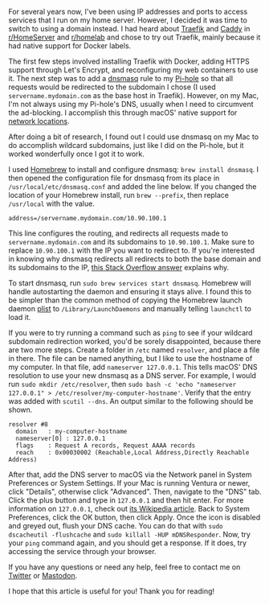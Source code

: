 For several years now, I've been using IP addresses and ports to access services
that I run on my home server. However, I decided it was time to switch to using
a domain instead. I had heard about [Traefik](https://traefik.io/traefik/) and [Caddy](https://caddyserver.com/)
in [r/HomeServer](https://www.reddit.com/r/HomeServer/) and [r/homelab](https://www.reddit.com/r/homelab/)
and chose to try out Traefik, mainly because it had native support for Docker labels.

The first few steps involved installing Traefik with Docker, adding HTTPS support
through Let's Encrypt, and reconfiguring my web containers to use it. The next step
was to add a [dnsmasq](https://en.wikipedia.org/wiki/Dnsmasq) rule to my [Pi-hole](https://pi-hole.net/)
so that all requests would be redirected to the subdomain I chose (I used `servername.mydomain.com`
as the base host in Traefik). However, on my Mac, I'm not always using my Pi-hole's
DNS, usually when I need to circumvent the ad-blocking. I accomplish this through
macOS' native support for [network locations](https://support.apple.com/en-us/HT202480).

After doing a bit of research, I found out I could use dnsmasq on my Mac to do accomplish
wildcard subdomains, just like I did on the Pi-hole, but it worked wonderfully once
I got it to work.

I used [Homebrew](https://brew.sh/) to install and configure dnsmasq:
`brew install dnsmasq`. I then opened the configuration file for dnsmasq from its
place in `/usr/local/etc/dnsmasq.conf` and added the line below. If you changed
the location of your Homebrew install, run `brew --prefix`, then replace `/usr/local`
with the value.

```text
address=/servername.mydomain.com/10.90.100.1
```

This line configures the routing, and redirects all requests made to
`servername.mydomain.com` and its subdomains to `10.90.100.1`. Make sure to replace
`10.90.100.1` with the IP you want to redirect to. If you're interested in knowing
why dnsmasq redirects all redirects to both the base domain and its subdomains to
the IP, [this Stack Overflow answer](https://stackoverflow.com/a/37449551/7313822)
explains why.

To start dnsmasq, run `sudo brew services start dnsmasq`. Homebrew will handle autostarting
the daemon and ensuring it stays alive. I found this to be simpler than the common
method of copying the Homebrew launch daemon [plist](https://en.wikipedia.org/wiki/Property_list)
to `/Library/LaunchDaemons` and manually telling `launchctl` to load it.

If you were to try running a command such as `ping` to see if your wildcard subdomain
redirection worked, you'd be sorely disappointed, because there are two more steps.
Create a folder in `/etc` named `resolver`, and place a file in there. The file
can be named anything, but I like to use the hostname of my computer. In that file,
add `nameserver 127.0.0.1`. This tells macOS' DNS resolution to use your new dnsmasq
as a DNS server. For example, I would run `sudo mkdir /etc/resolver`, then
`sudo bash -c 'echo "nameserver 127.0.0.1" > /etc/resolver/my-computer-hostname'`.
Verify that the entry was added with `scutil --dns`. An output similar to the following
should be shown.

```text
resolver #8
  domain   : my-computer-hostname
  nameserver[0] : 127.0.0.1
  flags    : Request A records, Request AAAA records
  reach    : 0x00030002 (Reachable,Local Address,Directly Reachable Address)
```

After that, add the DNS server to macOS via the Network panel in System Preferences
or System Settings. If your Mac is running Ventura or newer, click "Details", otherwise
click "Advanced". Then, navigate to the "DNS" tab. Click the plus button and type
in `127.0.0.1` and then hit enter. For more information on `127.0.0.1`, check out
[its Wikipedia article](https://en.wikipedia.org/wiki/Localhost). Back to System
Preferences, click the OK button, then click Apply. Once the icon is disabled and
greyed out, flush your DNS cache. You can do that with `sudo dscacheutil -flushcache`
and `sudo killall -HUP mDNSResponder`. Now, try your `ping` command again, and you
should get a response. If it does, try accessing the service through your browser.

If you have any questions or need any help, feel free to contact me on
[Twitter](https://twitter.com/hkamran80) or [Mastodon](https://vmst.io/@hkamran).

I hope that this article is useful for you! Thank you for reading!
